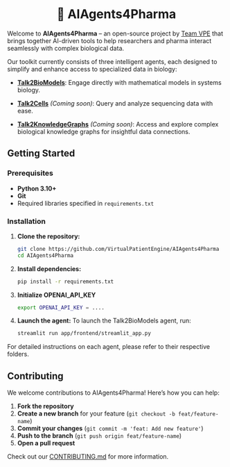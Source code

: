 <h1 align="center" style="border-bottom: none;">🤖 AIAgents4Pharma</h1>

Welcome to **AIAgents4Pharma** – an open-source project by [Team VPE](https://github.com/VirtualPatientEngine) that brings together AI-driven tools to help researchers and pharma interact seamlessly with complex biological data.

Our toolkit currently consists of three intelligent agents, each designed to simplify and enhance access to specialized data in biology:

- [**Talk2BioModels**](talk2biomodels/models/heading.md): Engage directly with mathematical models in systems biology.

- [**Talk2Cells**](talk2cells/heading.md) *(Coming soon)*: Query and analyze sequencing data with ease.

- [**Talk2KnowledgeGraphs**](Talk2KnowledgeGraphs/heading.md) *(Coming soon)*: Access and explore complex biological knowledge graphs for insightful data connections.

## Getting Started

### Prerequisites

- **Python 3.10+**
- **Git**
- Required libraries specified in `requirements.txt`

### Installation

1. **Clone the repository:**
   ```bash
   git clone https://github.com/VirtualPatientEngine/AIAgents4Pharma
   cd AIAgents4Pharma
   ```

2. **Install dependencies:**
   ```bash
   pip install -r requirements.txt
   ```

3. **Initialize OPENAI_API_KEY**
   ```bash
   export OPENAI_API_KEY = ....
   ```

4. **Launch the agent:**
   To launch the Talk2BioModels agent, run:
   ```bash
   streamlit run app/frontend/streamlit_app.py
   ```

For detailed instructions on each agent, please refer to their respective folders.

## Contributing

We welcome contributions to AIAgents4Pharma! Here’s how you can help:

1. **Fork the repository**
2. **Create a new branch** for your feature (`git checkout -b feat/feature-name`)
3. **Commit your changes** (`git commit -m 'feat: Add new feature'`)
4. **Push to the branch** (`git push origin feat/feature-name`)
5. **Open a pull request**

Check out our [CONTRIBUTING.md](CONTRIBUTING.md) for more information.


